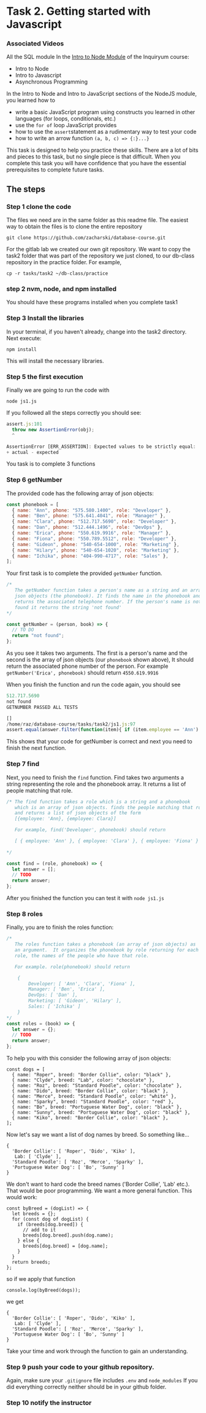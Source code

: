 # Task 2. Getting started with Javascript

### Associated Videos

All the SQL module
In the [Intro to Node Module](http://inquiryum.com/modules/nodejs%20module/Intro-to-Node/) of the Inquiryum course:

- Intro to Node
- Intro to Javascript
- Asynchronous Programming

In the Intro to Node and Intro to JavaScript sections of the NodeJS module, you learned how to

- write a basic JavaScript program using constructs you learned in other languages (for loops, conditionals, etc.)
- use the `for of` loop JavaScript provides
- how to use the `assert`statement as a rudimentary way to test your code
- how to write an arrow function `(a, b, c) => {:}...}`

This task is designed to help you practice these skills. There are a lot of bits and pieces to this task, but no single piece is that difficult. When you complete this task you will have confidence that you have the essential prerequisites to complete future tasks.

## The steps

### Step 1 clone the code

The files we need are in the same folder as this readme file. The easiest way to obtain the files is to clone the entire repository

`git clone https://github.com/zacharski/database-course.git`

For the gitlab lab we created our own git repository. We want to copy the task2 folder that was part of the repository we just cloned, to our db-class repository in the practice folder. For example,

`cp -r tasks/task2 ~/db-class/practice`

### step 2 nvm, node, and npm installed

You should have these programs installed when you complete task1

### Step 3 Install the libraries

In your terminal, if you haven't already, change into the task2 directory. Next execute:

`npm install`

This will install the necessary libraries.

### Step 5 the first execution

Finally we are going to run the code with

`node js1.js`

If you followed all the steps correctly you should see:

```javascript
assert.js:101
  throw new AssertionError(obj);
  ^

AssertionError [ERR_ASSERTION]: Expected values to be strictly equal:
+ actual - expected


```

You task is to complete 3 functions

### Step 6 getNumber

The provided code has the following array of json objects:

```javascript
const phonebook = [
  { name: "Ann", phone: "575.580.1400", role: "Developer" },
  { name: "Ben", phone: "575.641.4041", role: "Manager" },
  { name: "Clara", phone: "512.717.5690", role: "Developer" },
  { name: "Dan", phone: "512.444.1496", role: "DevOps" },
  { name: "Erica", phone: "550.619.9916", role: "Manager" },
  { name: "Fiona", phone: "550.789.5512", role: "Developer" },
  { name: "Gideon", phone: "540-654-1000", role: "Marketing" },
  { name: "Hilary", phone: "540-654-1020", role: "Marketing" },
  { name: "Ichika", phone: "404-990-4717", role: "Sales" },
];
```

Your first task is to complete the provided `getNumber` function.

```javascript
/*
   The getNumber function takes a person's name as a string and an array of
   json objects (the phonebook). It finds the name in the phonebook and 
   returns the associated telephone number. If the person's name is not
   found it returns the string 'not found'
*/

const getNumber = (person, book) => {
  // TO DO
  return "not found";
};
```

As you see it takes two arguments. The first is a person's name and the second is the array of json objects (our `phonebook` shown above), It should return the associated phone number of the person. For example `getNumber('Erica', phonebook)` should return `4550.619.9916`

When you finish the function and run the code again, you should see

```javascript
512.717.5690
not found
GETNUMBER PASSED ALL TESTS

[]
/home/raz/database-course/tasks/task2/js1.js:97
assert.equal(answer.filter(function(item){ if (item.employee == 'Ann') return item})[0].employee, 'Ann')

```

This shows that your code for getNumber is correct and next you need to finish the next function.

### Step 7 find

Next, you need to finish the `find` function. Find takes two arguments a string representing the role and the phonebook array. It returns a list of people matching that role.

```javascript
/* The find function takes a role which is a string and a phonebook
   which is an array of json objects. finds the people matching that role
   and returns a list of json objects of the form
   [{employee: 'Ann}, {employee: Clara}]

   For example, find('Developer', phonebook) should return

   [ { employee: 'Ann' }, { employee: 'Clara' }, { employee: 'Fiona' } ]
 
*/

const find = (role, phonebook) => {
  let answer = [];
  // TODO
  return answer;
};
```

After you finished the function you can test it with `node js1.js`

### Step 8 roles

Finally, you are to finish the roles function:

```javascript
/*
   The roles function takes a phonebook (an array of json objects) as 
   an argument.  It organizes the phonebook by role returning for each
   role, the names of the people who have that role.

   For example. role(phonebook) should return

    {
        Developer: [ 'Ann', 'Clara', 'Fiona' ],
        Manager: [ 'Ben', 'Erica' ],
        DevOps: [ 'Dan' ],
        Marketing: [ 'Gideon', 'Hilary' ],
        Sales: [ 'Ichika' ]
    }
*/
const roles = (book) => {
  let answer = {};
  // TODO
  return answer;
};
```

To help you with this consider the following array of json objects:

```
const dogs = [
  { name: "Roper", breed: "Border Collie", color: "black" },
  { name: "Clyde", breed: "Lab", color: "chocolate" },
  { name: "Roz", breed: "Standard Poodle", color: "chocolate" },
  { name: "Dido", breed: "Border Collie", color: "black" },
  { name: "Merce", breed: "Standard Poodle", color: "white" },
  { name: "Sparky", breed: "Standard Poodle", color: "red" },
  { name: "Bo", breed: "Portuguese Water Dog", color: "black" },
  { name: "Sunny", breed: "Portuguese Water Dog", color: "black" },
  { name: "Kiko", breed: "Border Collie", color: "black" },
];
```

Now let's say we want a list of dog names by breed. So something like...

```
{
  'Border Collie': [ 'Roper', 'Dido', 'Kiko' ],
   Lab: [ 'Clyde' ],
  'Standard Poodle': [ 'Roz', 'Merce', 'Sparky' ],
  'Portuguese Water Dog': [ 'Bo', 'Sunny' ]
}

```

We don't want to hard code the breed names ('Border Collie', 'Lab' etc.). That would be poor programming. We want a more general function. This would work:

```
const byBreed = (dogList) => {
  let breeds = {};
  for (const dog of dogList) {
    if (breeds[dog.breed]) {
      // add to it
      breeds[dog.breed].push(dog.name);
    } else {
      breeds[dog.breed] = [dog.name];
    }
  }
  return breeds;
};
```

so if we apply that function

```
console.log(byBreed(dogs));
```

we get

```
{
  'Border Collie': [ 'Roper', 'Dido', 'Kiko' ],
   Lab: [ 'Clyde' ],
  'Standard Poodle': [ 'Roz', 'Merce', 'Sparky' ],
  'Portuguese Water Dog': [ 'Bo', 'Sunny' ]
}

```

Take your time and work through the function to gain an understanding.

### Step 9 push your code to your github repository.

Again, make sure your `.gitignore` file includes `.env` and `node_modules` If you did everything correctly neither should be in your github folder.

### Step 10 notify the instructor
